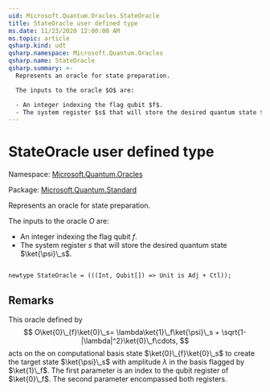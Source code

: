 ```yaml
---
uid: Microsoft.Quantum.Oracles.StateOracle
title: StateOracle user defined type
ms.date: 11/23/2020 12:00:00 AM
ms.topic: article
qsharp.kind: udt
qsharp.namespace: Microsoft.Quantum.Oracles
qsharp.name: StateOracle
qsharp.summary: >-
  Represents an oracle for state preparation.

  The inputs to the oracle $O$ are:

  - An integer indexing the flag qubit $f$.
  - The system register $s$ that will store the desired quantum state $\ket{\psi}\_s$.
---
```


# StateOracle user defined type

Namespace: [Microsoft.Quantum.Oracles](xref:Microsoft.Quantum.Oracles)

Package: [Microsoft.Quantum.Standard](https://nuget.org/packages/Microsoft.Quantum.Standard)


Represents an oracle for state preparation.The inputs to the oracle $O$ are:- An integer indexing the flag qubit $f$.- The system register $s$ that will store the desired quantum state $\ket{\psi}\_s$.

```qsharp

newtype StateOracle = (((Int, Qubit[]) => Unit is Adj + Ctl));
```



## Remarks

This oracle defined by$$O\ket{0}\_{f}\ket{0}\_s= \lambda\ket{1}\_f\ket{\psi}\_s + \sqrt{1-|\lambda|^2}\ket{0}\_f\cdots,$$acts on the on computational basis state $\ket{0}\_{f}\ket{0}\_s$ to create the target state $\ket{\psi}\_s$ with amplitude $\lambda$ in the basis flagged by $\ket{1}\_f$.The first parameter is an index to the qubit register of $\ket{0}\_f$. The second parameter encompassed both registers.